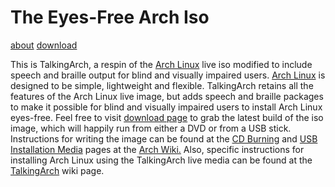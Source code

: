 # The Eyes-Free Arch Iso

[about](/about.md)  [download](/download.md)

This is TalkingArch, a respin of the [Arch Linux](http://archlinux.org/) live iso modified to include speech and braille output for blind and visually impaired users.
[Arch Linux](http://archlinux.org/) is designed to be simple, lightweight and flexible.
TalkingArch retains all the features of the Arch Linux live image, but adds speech and braille packages to make it possible for blind and visually impaired users to install Arch Linux eyes-free.
Feel free to visit [download page](/download.md) to grab the latest build of the iso image, which will happily run from either a DVD or from a USB stick.
Instructions for writing the image can be found at the [CD Burning](https://wiki.archlinux.org/index.php/Optical_disc_drive#Burning) and [USB Installation Media](https://wiki.archlinux.org/index.php/USB_flash_installation_media) pages at the [Arch Wiki.](https://wiki.archlinux.org/)
Also, specific instructions for installing Arch Linux using the TalkingArch live media can be found at the [TalkingArch](https://wiki.archlinux.org/index.php/TalkingArch) wiki page.
